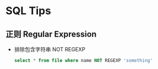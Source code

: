 # SQL Tips

## 正则 Regular Expression

- 排除包含字符串 NOT REGEXP

  ```sql
  select * from file where name NOT REGEXP 'something'
  ```

  


